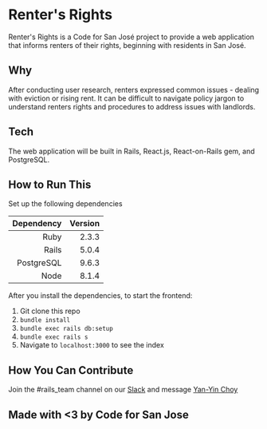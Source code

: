 # Renter's Rights
Renter's Rights is a Code for San José project to provide a web application that informs renters of their rights, beginning with residents in San José.

## Why
After conducting user research, renters expressed common issues - dealing with eviction or rising rent. It can be difficult to navigate policy jargon to understand renters rights and procedures to address issues with landlords.

## Tech
The web application will be built in Rails, React.js, React-on-Rails gem, and PostgreSQL.

## How to Run This

Set up the following dependencies

| Dependency      | Version       |
| --------------: |--------------:|
| Ruby            | 2.3.3         |
| Rails           | 5.0.4         |
| PostgreSQL      | 9.6.3         |
| Node            | 8.1.4         |

After you install the dependencies, to start the frontend:

1. Git clone this repo
2. ```bundle install```
3. ```bundle exec rails db:setup```
4. ```bundle exec rails s```
5. Navigate to ```localhost:3000``` to see the index

## How You Can Contribute
Join the #rails_team channel on our [Slack](https://slackin-c4sj.herokuapp.com/) and message [Yan-Yin Choy](https://github.com/ychoy)

## Made with <3 by Code for San Jose
